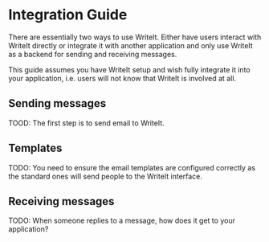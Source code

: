 # Integration Guide

There are essentially two ways to use WriteIt. Either have users interact with WriteIt directly or integrate it with another application and only use WriteIt as a backend for sending and receiving messages.

This guide assumes you have WriteIt setup and wish fully integrate it into your application, i.e. users will not know that WriteIt is involved at all.

## Sending messages

TOOD: The first step is to send email to WriteIt.


## Templates

TODO: You need to ensure the email templates are configured correctly as the standard ones will send people to the WriteIt interface.

## Receiving messages

TODO: When someone replies to a message, how does it get to your application?
